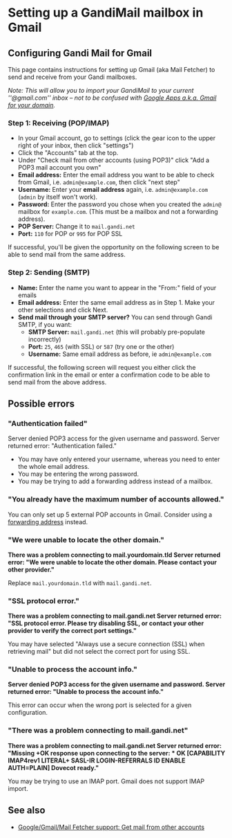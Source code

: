 # Setting up a GandiMail mailbox in Gmail

## Configuring Gandi Mail for Gmail

This page contains instructions for setting up Gmail (aka Mail Fetcher) to send and receive from your Gandi mailboxes. 

*Note: This will allow you to import your GandiMail to your current ''@gmail.com'' inbox – not to be confused with [Google Apps a.k.a. Gmail for your domain](http://wiki.gandi.net/en:domains:management:googleapps).*

### Step 1: Receiving (POP/IMAP)

  - In your Gmail account, go to settings (click the gear icon to the upper right of your inbox, then click "settings")
  - Click the "Accounts" tab at the top.
  - Under "Check mail from other accounts (using POP3)" click "Add a POP3 mail account you own"
  - **Email address:** Enter the email address you want to be able to check from Gmail, i.e. `admin@example.com`, then click "next step" 
  - **Username:** Enter your **email address** again, i.e. `admin@example.com` (`admin` by itself won't work).
  - **Password:** Enter the password you chose when you created the `admin@` mailbox for `example.com`. (This must be a mailbox and not a forwarding address).
  - **POP Server:** Change it to `mail.gandi.net`
  - **Port:** `110` for POP or `995` for POP SSL

If successful, you'll be given the opportunity on the following screen to be able to send mail from the same address.

### Step 2: Sending (SMTP)

  - **Name:** Enter the name you want to appear in the "From:" field of your emails
  - **Email address:** Enter the same email address as in Step 1. Make your other selections and click Next.
  - **Send mail through your SMTP server?** You can send through Gandi SMTP, if you want:
    - **SMTP Server:** `mail.gandi.net` (this will probably pre-populate incorrectly)
    - **Port:** `25`, `465` (with SSL) or `587` (try one or the other)
    - **Username:** Same email address as before, ie `admin@example.com`

If successful, the following screen will request you either click the confirmation link in the email or enter a confirmation code to be able to send mail from the above address.

## Possible errors


### "Authentication failed"

  Server denied POP3 access for the given username and password.
  Server returned error: "Authentication failed."

  * You may have only entered your username, whereas you need to enter the whole email address.
  * You may be entering the wrong password.
  * You may be trying to add a forwarding address instead of a mailbox.

### "You already have the maximum number of accounts allowed."

You can only set up 5 external POP accounts in Gmail. Consider using a [forwarding address](http://wiki.gandi.net/en:mail:email-mailboxes-and-forwarding-addresses#how-can-i-set-up-e-mail-forwarding) instead.

### "We were unable to locate the other domain."

  **There was a problem connecting to mail.yourdomain.tld
  Server returned error: "We were unable to locate the other domain.
  Please contact your other provider."**

Replace `mail.yourdomain.tld` with `mail.gandi.net`.

### "SSL protocol error."

  **There was a problem connecting to mail.gandi.net
  Server returned error: "SSL protocol error. Please try disabling SSL, 
  or contact your other provider to verify the correct port settings."**

You may have selected "Always use a secure connection (SSL) when retrieving mail" but did not select the correct port for using SSL.

### "Unable to process the account info."

  **Server denied POP3 access for the given username and password.
  Server returned error: "Unable to process the account info."**

This error can occur when the wrong port is selected for a given configuration.

### "There was a problem connecting to mail.gandi.net"

  **There was a problem connecting to mail.gandi.net
  Server returned error: "Missing +OK response upon connecting to the 
  server: * OK [CAPABILITY IMAP4rev1 LITERAL+ SASL-IR LOGIN-REFERRALS 
  ID ENABLE AUTH=PLAIN] Dovecot ready."**

You may be trying to use an IMAP port. Gmail does not support IMAP import.

## See also
  * [Google/Gmail/Mail Fetcher support: Get mail from other accounts](http://support.google.com/mail/bin/answer.py?hl=en&answer=21288)
